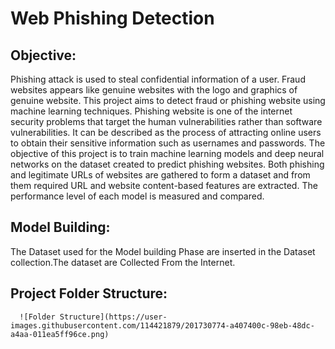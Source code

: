
# Web Phishing Detection

## Objective:


Phishing attack is used to steal confidential information of a user. Fraud websites appears like genuine websites with the logo and graphics of genuine website. This project aims to detect fraud or phishing website using machine learning techniques.
Phishing website is one of the internet security problems that target the human vulnerabilities rather than software vulnerabilities. It can be described as the process of attracting online users to obtain their sensitive information such as usernames and passwords. The objective of this project is to train machine learning models and deep neural networks on the dataset created to predict phishing websites. Both phishing and legitimate URLs of websites are gathered to form a dataset and from them required URL and website content-based features are extracted. The performance level of each model is measured and compared.


## Model Building:

The Dataset used for the Model building Phase are inserted in the Dataset collection.The dataset are Collected From the Internet.

## Project Folder Structure:
      
      
      ![Folder Structure](https://user-images.githubusercontent.com/114421879/201730774-a407400c-98eb-48dc-a4aa-011ea5ff96ce.png)

      
